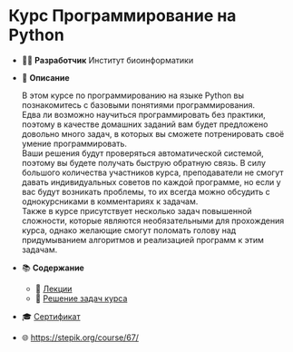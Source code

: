 # Курс Программирование на Python

* :man_technologist: **Разработчик** Институт биоинформатики 

* :memo: **Описание**

	В этом курсе по программированию на языке Python вы познакомитесь с базовыми понятиями программирования.  
Едва ли возможно научиться программировать без практики, поэтому в качестве домашних заданий вам будет предложено довольно много задач, в которых вы сможете потренировать своё умение программировать.  
Ваши решения будут проверяться автоматической системой, поэтому вы будете получать быструю обратную связь. В силу большого количества участников курса, преподаватели не смогут давать индивидуальных советов по каждой программе, но если у вас будут возникать проблемы, то их всегда можно обсудить с однокурсниками в комментариях к задачам.  
Также в курсе присутствует несколько задач повышенной сложности, которые являются необязательными для прохождения курса, однако желающие смогут поломать голову над придумыванием алгоритмов и реализацией программ к этим задачам.

* :books: **Содержание**
	* :monocle_face: [Лекции](https://github.com/pilyay/python-programming-course-by-bioinformatics-institute/blob/master/lectures.md)
	* :thinking: [Решение задач курса](https://github.com/pilyay/python-programming-course-by-bioinformatics-institute/blob/master/python_programming.md)
* :mortar_board: [Сертификат](https://github.com/pilyay/python-programming-course-by-bioinformatics-institute/blob/master/certificate.pdf)
* :globe_with_meridians: <https://stepik.org/course/67/>
